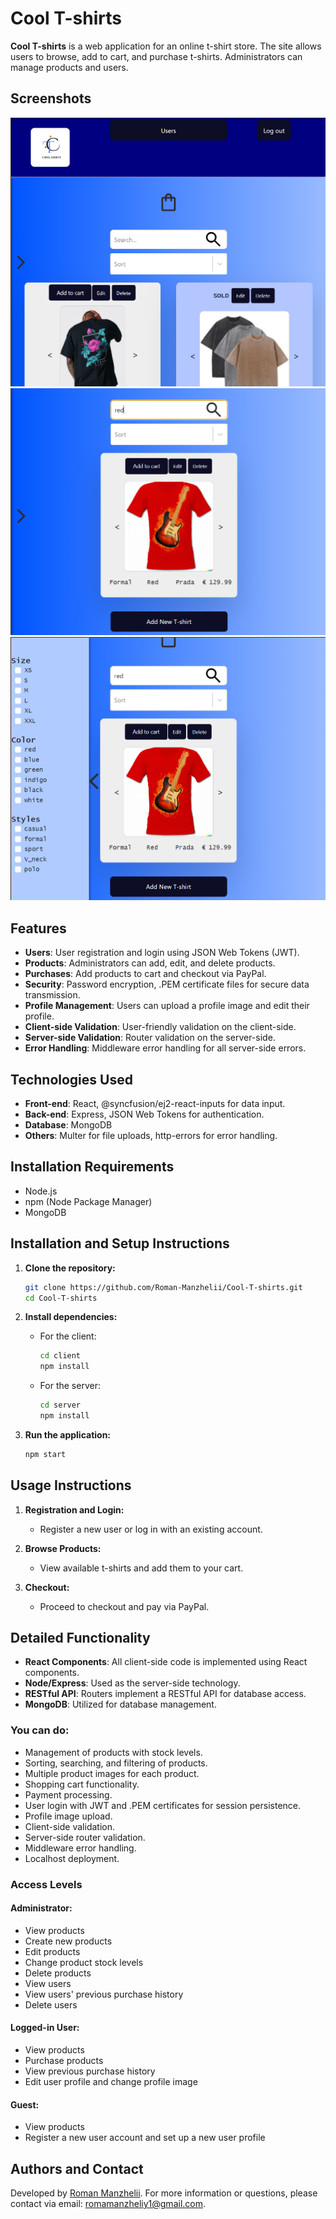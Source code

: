 # Cool T-shirts

**Cool T-shirts** is a web application for an online t-shirt store. The site allows users to browse, add to cart, and purchase t-shirts. Administrators can manage products and users.

## Screenshots

![Screenshot 1](./img/200956.png)
![Screenshot 2](./img/202545.png)
![Screenshot 3](./img/202632.png)

## Features

- **Users**: User registration and login using JSON Web Tokens (JWT).
- **Products**: Administrators can add, edit, and delete products.
- **Purchases**: Add products to cart and checkout via PayPal.
- **Security**: Password encryption, .PEM certificate files for secure data transmission.
- **Profile Management**: Users can upload a profile image and edit their profile.
- **Client-side Validation**: User-friendly validation on the client-side.
- **Server-side Validation**: Router validation on the server-side.
- **Error Handling**: Middleware error handling for all server-side errors.

## Technologies Used

- **Front-end**: React, @syncfusion/ej2-react-inputs for data input.
- **Back-end**: Express, JSON Web Tokens for authentication.
- **Database**: MongoDB
- **Others**: Multer for file uploads, http-errors for error handling.

## Installation Requirements

- Node.js
- npm (Node Package Manager)
- MongoDB

## Installation and Setup Instructions

1. **Clone the repository:**
   ```bash
   git clone https://github.com/Roman-Manzhelii/Cool-T-shirts.git
   cd Cool-T-shirts
   ```

2. **Install dependencies:**
   - For the client:
     ```bash
     cd client
     npm install
     ```
   - For the server:
     ```bash
     cd server
     npm install
     ```

3. **Run the application:**
   ```bash
   npm start
   ```

## Usage Instructions

1. **Registration and Login:**
   - Register a new user or log in with an existing account.

2. **Browse Products:**
   - View available t-shirts and add them to your cart.

3. **Checkout:**
   - Proceed to checkout and pay via PayPal.

## Detailed Functionality

- **React Components**: All client-side code is implemented using React components.
- **Node/Express**: Used as the server-side technology.
- **RESTful API**: Routers implement a RESTful API for database access.
- **MongoDB**: Utilized for database management.

### You can do:

- Management of products with stock levels.
- Sorting, searching, and filtering of products.
- Multiple product images for each product.
- Shopping cart functionality.
- Payment processing.
- User login with JWT and .PEM certificates for session persistence.
- Profile image upload.
- Client-side validation.
- Server-side router validation.
- Middleware error handling.
- Localhost deployment.

### Access Levels

#### Administrator:
- View products
- Create new products
- Edit products
- Change product stock levels
- Delete products
- View users
- View users' previous purchase history
- Delete users

#### Logged-in User:
- View products
- Purchase products
- View previous purchase history
- Edit user profile and change profile image

#### Guest:
- View products
- Register a new user account and set up a new user profile

## Authors and Contact

Developed by [Roman Manzhelii](https://github.com/Roman-Manzhelii). For more information or questions, please contact via email: romamanzheliy1@gmail.com.